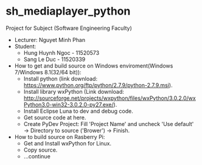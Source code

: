 # sh_mediaplayer_python
Project for Subject (Software Engineering Faculty)
- Lecturer: Nguyet Minh Phan
- Student: 
  + Hung Huynh Ngoc - 11520573
  + Sang Le Duc - 11520339
- How to get and build source on Windows enviroment(Windows 7/Windows 8.1(32/64 bit)):
  + Install python (link download: https://www.python.org/ftp/python/2.7.9/python-2.7.9.msi).
  + Install library wxPython (Link download: http://sourceforge.net/projects/wxpython/files/wxPython/3.0.2.0/wxPython3.0-win32-3.0.2.0-py27.exe/).
  + Install Eclipse Luna to dev and debug code.
  + Get source code at here.
  + Create PyDev Project: Fill 'Project Name' and uncheck 'Use default' -> Directory to source ('Brower') -> Finish.
- How to build source on Rasberry Pi:
  + Get and Install wxPython for Linux.
  + Copy source.
  + ...continue
